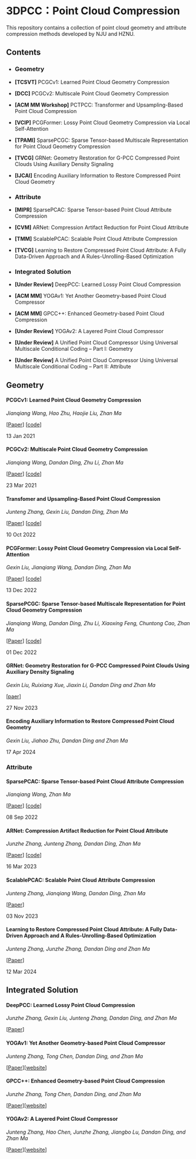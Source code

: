 # 3DPCC：Point Cloud Compression

This repository contains a collection of point cloud geometry and attribute compression methods developed by NJU and HZNU.

## Contents

- ### Geometry

- **[TCSVT]** PCGCv1: Learned Point Cloud Geometry Compression

- **[DCC]** PCGCv2: Multiscale Point Cloud Geometry Compression

- **[ACM MM Workshop]** PCTPCC: Transformer and Upsampling-Based Point Cloud Compression

- **[VCIP]** PCGFormer: Lossy Point Cloud Geometry Compression via Local Self-Attention

- **[TPAMI]** SparsePCGC: Sparse Tensor-based Multiscale Representation for Point Cloud Geometry Compression

- **[TVCG]** GRNet: Geometry Restoration for G-PCC Compressed Point Clouds Using Auxiliary Density Signaling

- **[IJCAI]** Encoding Auxiliary Information to Restore Compressed Point Cloud Geometry

- ### Attribute

- **[MIPR]** SparsePCAC: Sparse Tensor-based Point Cloud Attribute Compression
  
- **[CVM]** ARNet: Compression Artifact Reduction for Point Cloud Attribute
  
- **[TMM]** ScalablePCAC: Scalable Point Cloud Attribute Compression

- **[TVCG]** Learning to Restore Compressed Point Cloud Attribute: A Fully Data-Driven Approach and A Rules-Unrolling-Based Optimization

- ### Integrated Solution

- **[Under Review]** DeepPCC: Learned Lossy Point Cloud Compression
  
- **[ACM MM]** YOGAv1: Yet Another Geometry-based Point Cloud Compressor
  
- **[ACM MM]** GPCC++: Enhanced Geometry-based Point Cloud Compression

- **[Under Review]** YOGAv2: A Layered Point Cloud Compressor

- **[Under Review]** A Unified Point Cloud Compressor Using Universal Multiscale Conditional Coding – Part I: Geometry

- **[Under Review]** A Unified Point Cloud Compressor Using Universal Multiscale Conditional Coding – Part II: Attribute
  
## Geometry

#### PCGCv1: Learned Point Cloud Geometry Compression

*Jianqiang Wang, Hao Zhu, Haojie Liu, Zhan Ma*

[[Paper](https://ieeexplore.ieee.org/abstract/document/9321375)] [[code](https://github.com/NJUVISION/PCGCv1)]

13 Jan 2021

#### PCGCv2: Multiscale Point Cloud Geometry Compression

*Jianqiang Wang, Dandan Ding, Zhu Li, Zhan Ma*

[[Paper](https://arxiv.org/abs/2011.03799)] [[code](https://github.com/NJUVISION/PCGCv2)]

23 Mar 2021

#### Transfomer and Upsampling-Based Point Cloud Compression

*Junteng Zhang, Gexin Liu, Dandan Ding, Zhan Ma*

[[Paper](https://dl.acm.org/doi/abs/10.1145/3552457.3555731)] [[code](https://github.com/arsx958/PCT_PCC)]

10 Oct 2022

#### PCGFormer: Lossy Point Cloud Geometry Compression via Local Self-Attention

*Gexin Liu, Jianqiang Wang, Dandan Ding, Zhan Ma*

[[Paper](https://ieeexplore.ieee.org/abstract/document/10008892)] [[code](https://github.com/3dpcc/PCGFormer)]

13 Dec 2022

#### SparsePCGC: Sparse Tensor-based Multiscale Representation for Point Cloud Geometry Compression

*Jianqiang Wang, Dandan Ding, Zhu Li, Xiaoxing Feng, Chuntong Cao, Zhan Ma*

[[Paper](https://ieeexplore.ieee.org/abstract/document/9968173)] [[code](https://github.com/NJUVISION/SparsePCGC)]

01 Dec 2022

#### GRNet: Geometry Restoration for G-PCC Compressed Point Clouds Using Auxiliary Density Signaling

*Gexin Liu, Ruixiang Xue, Jiaxin Li, Dandan Ding and Zhan Ma*

[[paer](https://ieeexplore.ieee.org/document/10328911)]

27 Nov 2023

#### Encoding Auxiliary Information to Restore Compressed Point Cloud Geometry

*Gexin Liu, Jiahao Zhu, Dandan Ding and Zhan Ma*

17 Apr 2024

### Attribute

#### SparsePCAC: Sparse Tensor-based Point Cloud Attribute Compression

*Jianqiang Wang, Zhan Ma*

[[Paper](https://ieeexplore.ieee.org/abstract/document/9874468)] [[code](https://github.com/NJUVISION/SparsePCAC)]

08 Sep 2022

#### ARNet: Compression Artifact Reduction for Point Cloud Attribute

*Junzhe Zhang, Junteng Zhang, Dandan Ding, Zhan Ma*

[[Paper](https://arxiv.org/abs/2209.08276)] [[code](https://github.com/3dpcc/ARNet)]

16 Mar 2023

#### ScalablePCAC: Scalable Point Cloud Attribute Compression

*Junteng Zhang, Jianqiang Wang, Dandan Ding, Zhan Ma*

[[Paper](https://ieeexplore.ieee.org/document/10313579)]

03 Nov 2023

#### Learning to Restore Compressed Point Cloud Attribute: A Fully Data-Driven Approach and A Rules-Unrolling-Based Optimization

*Junteng Zhang, Junzhe Zhang, Dandan Ding and Zhan Ma*

[[Paper](https://ieeexplore.ieee.org/document/10470357)]

12 Mar 2024

## Integrated Solution

#### DeepPCC: Learned Lossy Point Cloud Compression

*Junzhe Zhang, Gexin Liu, Junteng Zhang, Dandan Ding, and Zhan Ma*

[[Paper](https://github.com/3dpcc/DeepPCC/blob/main/DeepPCC%20Learned%20Lossy%20Point%20Cloud%20Compression.pdf)]

#### YOGAv1: Yet Another Geometry-based Point Cloud Compressor

*Junteng Zhang, Tong Chen, Dandan Ding, and Zhan Ma*

[[Paper](https://3dpcc.github.io/publication/YOGAv1/)][[website](https://3dpcc.github.io/publication/YOGAv1/)]


#### GPCC++: Enhanced Geometry-based Point Cloud Compression

*Junzhe Zhang, Tong Chen, Dandan Ding, and Zhan Ma*

[[Paper](https://3dpcc.github.io/publication/GPCCplusplus/)][[website](https://3dpcc.github.io/publication/GPCCplusplus/)]

#### YOGAv2: A Layered Point Cloud Compressor

*Junteng Zhang, Hao Chen, Junzhe Zhang, Jiangbo Lu, Dandan Ding, and Zhan Ma*

[[Paper](https://3dpcc.github.io/publication/YOGAv2/)][[website](https://3dpcc.github.io/publication/YOGAv2/)]
